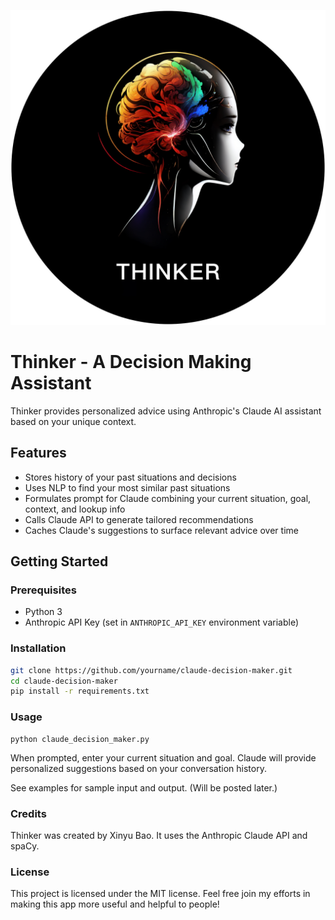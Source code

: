 ![Image description](decision_maker_logo.png)
# Thinker - A Decision Making Assistant

Thinker provides personalized advice using Anthropic's Claude AI assistant based on your unique context.

## Features

- Stores history of your past situations and decisions  
- Uses NLP to find your most similar past situations
- Formulates prompt for Claude combining your current situation, goal, context, and lookup info
- Calls Claude API to generate tailored recommendations
- Caches Claude's suggestions to surface relevant advice over time

## Getting Started

### Prerequisites

- Python 3
- Anthropic API Key (set in `ANTHROPIC_API_KEY` environment variable)

### Installation

```bash
git clone https://github.com/yourname/claude-decision-maker.git
cd claude-decision-maker
pip install -r requirements.txt
```

### Usage

```
python claude_decision_maker.py
```
When prompted, enter your current situation and goal. Claude will provide personalized suggestions based on your conversation history.

See examples for sample input and output. (Will be posted later.)

### Credits

Thinker was created by Xinyu Bao. It uses the Anthropic Claude API and spaCy.

### License
This project is licensed under the MIT license. Feel free join my efforts in making this app more useful and helpful to people!
